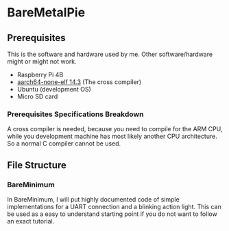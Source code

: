 # BareMetalPie

## Prerequisites
This is the software and hardware used by me. Other software/hardware might or might not work.
- Raspberry Pi 4B
- <a href="https://developer.arm.com/downloads/-/arm-gnu-toolchain-downloads">aarch64-none-elf 14.3</a> (The cross compiler)
- Ubuntu (development OS)
- Micro SD card

### Prerequisites Specifications Breakdown
A cross compiler is needed, because you need to compile for the ARM CPU, while you development machine has most likely another CPU architecture.
So a normal C compiler cannot be used. 


## File Structure
### BareMinimum
In BareMinimum, I will put highly documented code of simple implementations for a UART connection and a blinking action light. This can be used as a easy to understand starting point if you do not want to follow an exact tutorial. 